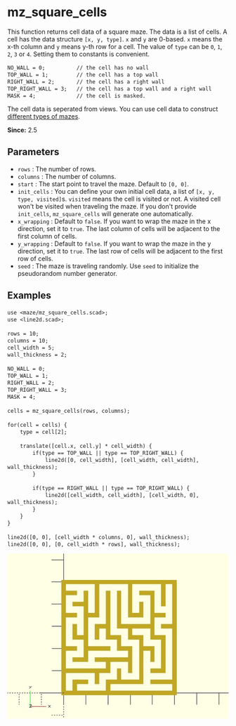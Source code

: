 # mz_square_cells

This function returns cell data of a square maze. The data is a list of cells. A cell has the data structure `[x, y, type]`. `x` and `y` are 0-based. `x` means the x-th column and `y` means y-th row for a cell. The value of `type` can be `0`, `1`, `2`, `3` or `4`. Setting them to constants is convenient.

	NO_WALL = 0;          // the cell has no wall
	TOP_WALL = 1;         // the cell has a top wall
	RIGHT_WALL = 2;       // the cell has a right wall
	TOP_RIGHT_WALL = 3;   // the cell has a top wall and a right wall
	MASK = 4;             // the cell is masked.

The cell data is seperated from views. You can use cell data to construct [different types of mazes](https://www.thingiverse.com/justinsdk/collections/maze-generator).

**Since:** 2.5

## Parameters

- `rows` : The number of rows.
- `columns` : The number of columns.
- `start` : The start point to travel the maze. Default to `[0, 0]`.
- `init_cells` : You can define your own initial cell data, a list of `[x, y, type, visited]`s. `visited` means the cell is visited or not. A visited cell won't be visited when traveling the maze. If you don't provide `init_cells`, `mz_square_cells` will generate one automatically.
- `x_wrapping` : Default to `false`. If you want to wrap the maze in the x direction, set it to `true`. The last column of cells will be adjacent to the first column of cells.
- `y_wrapping` : Default to `false`. If you want to wrap the maze in the y direction, set it to `true`. The last row of cells will be adjacent to the first row of cells.
- `seed` : The maze is traveling randomly. Use `seed` to initialize the pseudorandom number generator.

## Examples
    
	use <maze/mz_square_cells.scad>;
	use <line2d.scad>;

	rows = 10;
	columns = 10;
	cell_width = 5;
	wall_thickness = 2;

	NO_WALL = 0;       
	TOP_WALL = 1;    
	RIGHT_WALL = 2;    
	TOP_RIGHT_WALL = 3; 
	MASK = 4;

	cells = mz_square_cells(rows, columns);

	for(cell = cells) {
		type = cell[2];
		
		translate([cell.x, cell.y] * cell_width) {
			if(type == TOP_WALL || type == TOP_RIGHT_WALL) {
				line2d([0, cell_width], [cell_width, cell_width], wall_thickness);
			}
			
			if(type == RIGHT_WALL || type == TOP_RIGHT_WALL) {
				line2d([cell_width, cell_width], [cell_width, 0], wall_thickness);
			}	
		}
	}

	line2d([0, 0], [cell_width * columns, 0], wall_thickness);
	line2d([0, 0], [0, cell_width * rows], wall_thickness);

![mz_square_cells](images/lib3x-mz_square_cells-1.JPG)

